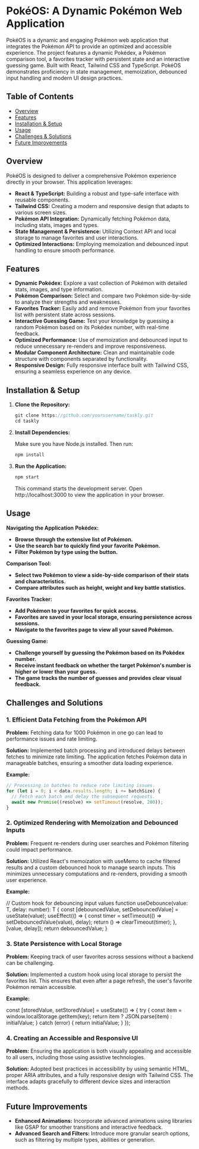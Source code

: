 # PokéOS: A Dynamic Pokémon Web Application

PokéOS is a dynamic and engaging Pokémon web application that integrates the Pokémon API to provide an optimized and accessible experience. The project features a dynamic Pokédex, a Pokémon comparison tool, a favorites tracker with persistent state and an interactive guessing game. Built with React, Tailwind CSS and TypeScript. PokéOS demonstrates proficiency in state management, memoization, debounced input handling and modern UI design practices.

## Table of Contents

- [Overview](#overview)
- [Features](#features)
- [Installation & Setup](#installation--setup)
- [Usage](#usage)
- [Challenges & Solutions](#challenges-and-solutions)
- [Future Improvements](#future-improvements)

## Overview

PokéOS is designed to deliver a comprehensive Pokémon experience directly in your browser. This application leverages:

- **React & TypeScript:** Building a robust and type-safe interface with reusable components.
- **Tailwind CSS:** Creating a modern and responsive design that adapts to various screen sizes.
- **Pokémon API Integration:** Dynamically fetching Pokémon data, including stats, images and types.
- **State Management & Persistence:** Utilizing Context API and local storage to manage favorites and user interactions.
- **Optimized Interactions:** Employing memoization and debounced input handling to ensure smooth performance.

## Features

- **Dynamic Pokédex:** Explore a vast collection of Pokémon with detailed stats, images, and type information.
- **Pokémon Comparison:** Select and compare two Pokémon side-by-side to analyze their strengths and weaknesses.
- **Favorites Tracker:** Easily add and remove Pokémon from your favorites list with persistent state across sessions.
- **Interactive Guessing Game:** Test your knowledge by guessing a random Pokémon based on its Pokédex number, with real-time feedback.
- **Optimized Performance:** Use of memoization and debounced input to reduce unnecessary re-renders and improve responsiveness.
- **Modular Component Architecture:** Clean and maintainable code structure with components separated by functionality.
- **Responsive Design:** Fully responsive interface built with Tailwind CSS, ensuring a seamless experience on any device.

## Installation & Setup

1. **Clone the Repository:**

   ```jsx
   git clone https://github.com/yourusername/taskly.git
   cd taskly

   ```

2. **Install Dependencies:**

   Make sure you have Node.js installed. Then run:

   ```jsx
   npm install
   ```

3. **Run the Application:**

   ```jsx
   npm start
   ```

   This command starts the development server. Open http://localhost:3000 to view the application in your browser.

## Usage

**Navigating the Application**
**Pokédex:**

- **Browse through the extensive list of Pokémon.**
- **Use the search bar to quickly find your favorite Pokémon.**
- **Filter Pokémon by type using the button.**

**Comparison Tool:**

- **Select two Pokémon to view a side-by-side comparison of their stats and characteristics.**
- **Compare attributes such as height, weight and key battle statistics.**

**Favorites Tracker:**

- **Add Pokémon to your favorites for quick access.**
- **Favorites are saved in your local storage, ensuring persistence across sessions.**
- **Navigate to the favorites page to view all your saved Pokémon.**

**Guessing Game:**

- **Challenge yourself by guessing the Pokémon based on its Pokédex number.**
- **Receive instant feedback on whether the target Pokémon's number is higher or lower than your guess.**
- **The game tracks the number of guesses and provides clear visual feedback.**

## Challenges and Solutions

### 1. Efficient Data Fetching from the Pokémon API

**Problem:**
Fetching data for 1000 Pokémon in one go can lead to performance issues and rate limiting.

**Solution:**
Implemented batch processing and introduced delays between fetches to minimize rate limiting. The application fetches Pokémon data in manageable batches, ensuring a smoother data loading experience.

**Example:**

```jsx
// Processing in batches to reduce rate limiting issues.
for (let i = 0; i < data.results.length; i += batchSize) {
  // Fetch each batch and delay the subsequent requests.
  await new Promise((resolve) => setTimeout(resolve, 200));
}
```

### 2. Optimized Rendering with Memoization and Debounced Inputs

**Problem:**
Frequent re-renders during user searches and Pokémon filtering could impact performance.

**Solution:**
Utilized React's memoization with useMemo to cache filtered results and a custom debounced hook to manage search inputs. This minimizes unnecessary computations and re-renders, providing a smooth user experience.

**Example:**

// Custom hook for debouncing input values
function useDebounce<T>(value: T, delay: number): T {
const [debouncedValue, setDebouncedValue] = useState(value);
useEffect(() => {
const timer = setTimeout(() => setDebouncedValue(value), delay);
return () => clearTimeout(timer);
}, [value, delay]);
return debouncedValue;
}

### 3. State Persistence with Local Storage

**Problem:**
Keeping track of user favorites across sessions without a backend can be challenging.

**Solution:**
Implemented a custom hook using local storage to persist the favorites list. This ensures that even after a page refresh, the user's favorite Pokémon remain accessible.

**Example:**

const [storedValue, setStoredValue] = useState<T>(() => {
try {
const item = window.localStorage.getItem(key);
return item ? JSON.parse(item) : initialValue;
} catch (error) {
return initialValue;
}
});

### 4. Creating an Accessible and Responsive UI

**Problem:**
Ensuring the application is both visually appealing and accessible to all users, including those using assistive technologies.

**Solution:**
Adopted best practices in accessibility by using semantic HTML, proper ARIA attributes, and a fully responsive design with Tailwind CSS. The interface adapts gracefully to different device sizes and interaction methods.

## Future Improvements

- **Enhanced Animations:** Incorporate advanced animations using libraries like GSAP for smoother transitions and interactive feedback.
- **Advanced Search and Filters:** Introduce more granular search options, such as filtering by multiple types, abilities or generation.

